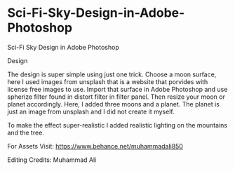 # Sci-Fi-Sky-Design-in-Adobe-Photoshop

Sci-Fi Sky Design in Adobe Photoshop

Design

The design is super simple using just one trick. Choose a moon surface, here I used images from unsplash that is a website that porvides with license free images to use. Import that surface in Adobe Photoshop and use spherize filter found in distort filter in filter panel. Then resize your moon or planet accordingly. Here, I added three moons and a planet. The planet is just an image from unsplash and I did not create it myself.

To make the effect super-realistic I added realistic lighting on the mountains and the tree.

For Assets Visit: https://www.behance.net/muhammadali850

Editing Credits: Muhammad Ali
